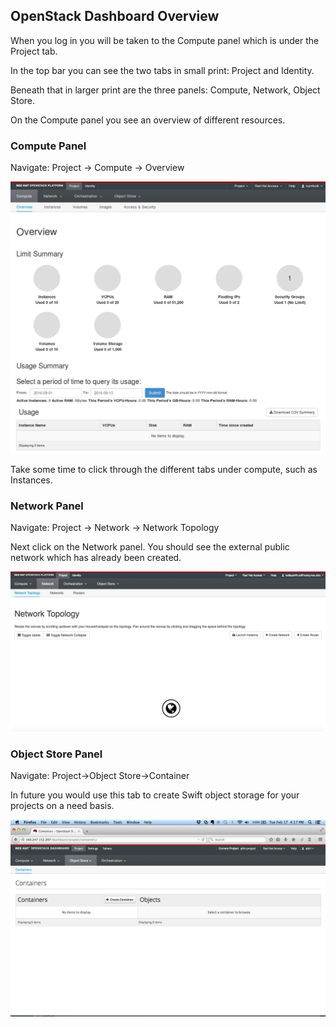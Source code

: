## OpenStack Dashboard Overview
When you log in you will be taken to the Compute panel which is under the Project tab.

In the top bar you can see the two tabs in small print: Project and Identity.

Beneath that in larger print are the three panels: Compute, Network, Object Store.

On the Compute panel you see an overview of different resources.

### Compute Panel
Navigate: Project -> Compute -> Overview

![](img/compute_overview.png)

Take some time to click through the different tabs under compute, such as Instances.

### Network Panel
Navigate: Project -> Network -> Network Topology

Next click on the Network panel.  You should see the external public network which has already been created.

![](img/network_topology_01-lg.png)

### Object Store Panel
Navigate: Project->Object Store->Container

In future you would use this tab to create Swift object storage for your projects on a need basis.

![](img/swift_containers.png)
